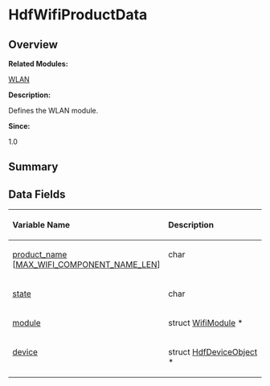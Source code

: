 # HdfWifiProductData<a name="EN-US_TOPIC_0000001054718127"></a>

## **Overview**<a name="section248641324093530"></a>

**Related Modules:**

[WLAN](wlan.md)

**Description:**

Defines the WLAN module. 

**Since:**

1.0

## **Summary**<a name="section31985533093530"></a>

## Data Fields<a name="pub-attribs"></a>

<a name="table705463740093530"></a>
<table><thead align="left"><tr id="row1867037561093530"><th class="cellrowborder" valign="top" width="50%" id="mcps1.1.3.1.1"><p id="p1048108366093530"><a name="p1048108366093530"></a><a name="p1048108366093530"></a>Variable Name</p>
</th>
<th class="cellrowborder" valign="top" width="50%" id="mcps1.1.3.1.2"><p id="p295890520093530"><a name="p295890520093530"></a><a name="p295890520093530"></a>Description</p>
</th>
</tr>
</thead>
<tbody><tr id="row214391838093530"><td class="cellrowborder" valign="top" width="50%" headers="mcps1.1.3.1.1 "><p id="p627727766093530"><a name="p627727766093530"></a><a name="p627727766093530"></a><a href="wlan.md#ga97418ebfac2a3a4ecc77c3c98b1ae810">product_name</a> [<a href="wlan.md#gaf460a45a5e365279ca6bc5b3e8750542">MAX_WIFI_COMPONENT_NAME_LEN</a>]</p>
</td>
<td class="cellrowborder" valign="top" width="50%" headers="mcps1.1.3.1.2 "><p id="p380119203093530"><a name="p380119203093530"></a><a name="p380119203093530"></a>char </p>
</td>
</tr>
<tr id="row1051275694093530"><td class="cellrowborder" valign="top" width="50%" headers="mcps1.1.3.1.1 "><p id="p1648935226093530"><a name="p1648935226093530"></a><a name="p1648935226093530"></a><a href="wlan.md#gaf3ac6e671103cb8319d7ed2af62883f2">state</a></p>
</td>
<td class="cellrowborder" valign="top" width="50%" headers="mcps1.1.3.1.2 "><p id="p246073331093530"><a name="p246073331093530"></a><a name="p246073331093530"></a>char </p>
</td>
</tr>
<tr id="row1656905083093530"><td class="cellrowborder" valign="top" width="50%" headers="mcps1.1.3.1.1 "><p id="p1812093965093530"><a name="p1812093965093530"></a><a name="p1812093965093530"></a><a href="wlan.md#ga1d78d86692abec4c85fa96ea5c446509">module</a></p>
</td>
<td class="cellrowborder" valign="top" width="50%" headers="mcps1.1.3.1.2 "><p id="p1481051857093530"><a name="p1481051857093530"></a><a name="p1481051857093530"></a>struct <a href="wifimodule.md">WifiModule</a> * </p>
</td>
</tr>
<tr id="row1619550029093530"><td class="cellrowborder" valign="top" width="50%" headers="mcps1.1.3.1.1 "><p id="p187927384093530"><a name="p187927384093530"></a><a name="p187927384093530"></a><a href="wlan.md#ga689a86688de16eed6ffa023417967c9a">device</a></p>
</td>
<td class="cellrowborder" valign="top" width="50%" headers="mcps1.1.3.1.2 "><p id="p2138588960093530"><a name="p2138588960093530"></a><a name="p2138588960093530"></a>struct <a href="hdfdeviceobject.md">HdfDeviceObject</a> * </p>
</td>
</tr>
</tbody>
</table>

